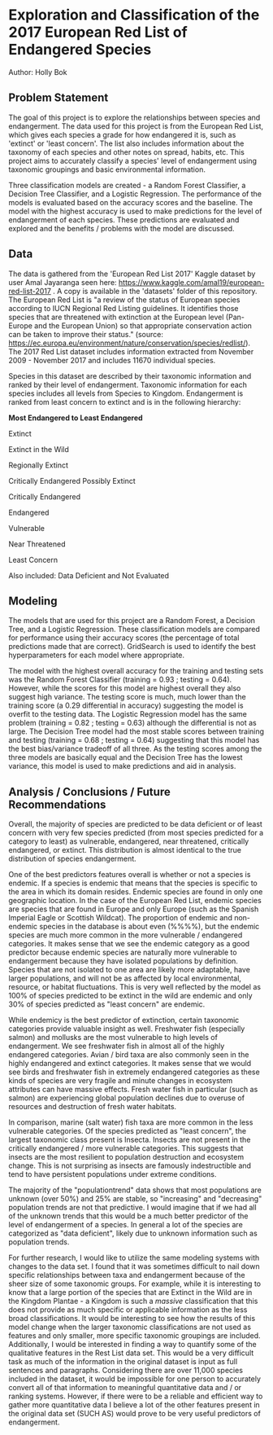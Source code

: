 # Exploration and Classification of the 2017 European Red List of Endangered Species

Author: Holly Bok 

## Problem Statement

The goal of this project is to explore the relationships between species and endangerment. The data used for this project is from the European Red List, which gives each species a grade for how endangered it is, such as 'extinct' or 'least concern'. The list also includes information about the taxonomy of each species and other notes on spread, habits, etc. This project aims to accurately classify a species' level of endangerment using taxonomic groupings and basic environmental information. 

Three classification models are created - a Random Forest Classifier, a Decision Tree Classifier, and a Logistic Regression. The performance of the models is evaluated based on the accuracy scores and the baseline. The model with the highest accuracy is used to make predictions for the level of endangerment of each species. These predictions are evaluated and explored and the benefits / problems with the model are discussed. 

## Data

The data is gathered from the 'European Red List 2017' Kaggle dataset by user Amal Jayaranga seen here: https://www.kaggle.com/amal19/european-red-list-2017 . A copy is available in the 'datasets' folder of this repository. The European Red List is "a review of the status of European species according to IUCN Regional Red Listing guidelines. It identifies those species that are threatened with extinction at the European level (Pan-Europe and the European Union) so that appropriate conservation action can be taken to improve their status." (source: https://ec.europa.eu/environment/nature/conservation/species/redlist/). The 2017 Red List dataset includes information extracted from November 2009 - November 2017 and includes 11670 individual species.

Species in this dataset are described by their taxonomic information and ranked by their level of endangerment. Taxonomic information for each species includes all levels from Species to Kingdom. Endangerment is ranked from least concern to extinct and is in the following hierarchy:


**Most Endangered to Least Endangered**

Extinct

Extinct in the Wild

Regionally Extinct

Critically Endangered Possibly Extinct

Critically Endangered

Endangered

Vulnerable

Near Threatened

Least Concern

Also included: Data Deficient and Not Evaluated



## Modeling

The models that are used for this project are a Random Forest, a Decision Tree, and a Logistic Regression. These classification models are compared for performance using their accuracy scores (the percentage of total predictions made that are correct). GridSearch is used to identify the best hyperparameters for each model where appropriate.

The model with the highest overall accuracy for the training and testing sets was the Random Forest Classifier (training = 0.93 ; testing = 0.64). However, while the scores for this model are highest overall they also suggest high variance. The testing score is much, much lower than the training score (a 0.29 differential in accuracy) suggesting the model is overfit to the testing data. The Logistic Regression model has the same problem (training = 0.82 ; testing = 0.63) although the differential is not as large. The Decision Tree model had the most stable scores between training and testing (training = 0.68 ; testing = 0.64) suggesting that this model has the best bias/variance tradeoff of all three. As the testing scores among the three models are basically equal and the Decision Tree has the lowest variance, this model is used to make predictions and aid in analysis. 


## Analysis / Conclusions / Future Recommendations

Overall, the majority of species are predicted to be data deficient or of least concern with very few species predicted (from most species predicted for a category to least) as vulnerable, endangered, near threatened, critically endangered, or extinct. This distribution is almost identical to the true distribution of species endangerment. 

One of the best predictors features overall is whether or not a species is endemic. If a species is endemic that means that the species is specific to the area in which its domain resides. Endemic species are found in only one geographic location. In the case of the European Red List, endemic species are species that are found in Europe and only Europe (such as the Spanish Imperial Eagle or Scottish Wildcat). The proportion of endemic and non-endemic species in the database is about even (%%%%), but the endemic species are much more common in the more vulnerable / endangered categories. It makes sense that we see the endemic category as a good predictor because endemic species are naturally more vulnerable to endangerment because they have isolated populations by definition. Species that are not isolated to one area are likely more adaptable, have larger populations, and will not be as affected by local environmental, resource, or habitat fluctuations. This is very well reflected by the model as 100% of species predicted to be extinct in the wild are endemic and only 30% of species predicted as "least concern" are endemic.

While endemicy is the best predictor of extinction, certain taxonomic categories provide valuable insight as well. Freshwater fish (especially salmon) and mollusks are the most vulnerable to high levels of endangerment. We see freshwater fish in almost all of the highly endangered categories. Avian / bird taxa are also commonly seen in the highly endangered and extinct categories. It makes sense that we would see birds and freshwater fish in extremely endangered categories as these kinds of species are very fragile and minute changes in ecosystem attributes can have massive effects. Fresh water fish in particular (such as salmon) are experiencing global population declines due to overuse of resources and destruction of fresh water habitats.

In comparison, marine (salt water) fish taxa are more common in the less vulnerable categories. Of the species predicted as "least concern", the largest taxonomic class present is Insecta. Insects are not present in the critically endangered / more vulnerable categories. This suggests that insects are the most resilient to population destruction and ecosystem change. This is not surprising as insects are famously indestructible and tend to have persistent populations under extreme conditions.

The majority of the "populationtrend" data shows that most populations are unknown (over 50%) and 25% are stable, so "increasing" and "decreasing" population trends are not that predictive. I would imagine that if we had all of the unknown trends that this would be a much better predictor of the level of endangerment of a species. In general a lot of the species are categorized as "data deficient", likely due to unknown information such as population trends.

For further research, I would like to utilize the same modeling systems with changes to the data set. I found that it was sometimes difficult to nail down specific relationships between taxa and endangerment because of the sheer size of some taxonomic groups. For example, while it is interesting to know that a large portion of the species that are Extinct in the Wild are in the Kingdom Plantae - a Kingdom is such a *massive* classification that this does not provide as much specific or applicable information as the less broad classifications. It would be interesting to see how the results of this model change when the larger taxonomic classifications are not used as features and only smaller, more specific taxonomic groupings are included. Additionally, I would be interested in finding a way to quantify some of the qualitative features in the Rest List data set. This would be a very difficult task as much of the information in the original dataset is input as full sentences and paragraphs. Considering there are over 11,000 species included in the dataset, it would be impossible for one person to accurately convert all of that information to meaningful quantitative data and / or ranking systems. However, if there were to be a reliable and efficient way to gather more quantitative data I believe a lot of the other features present in the original data set (SUCH AS) would prove to be very useful predictors of endangerment. 
